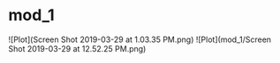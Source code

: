 # mod_1
![Plot](Screen Shot 2019-03-29 at 1.03.35 PM.png)
![Plot](mod_1/Screen Shot 2019-03-29 at 12.52.25 PM.png)
      

      
